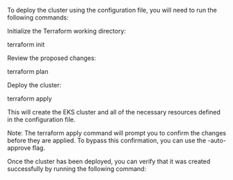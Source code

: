 To deploy the cluster using the configuration file, you will need to run the following commands:

Initialize the Terraform working directory:

terraform init


Review the proposed changes:

terraform plan


Deploy the cluster:

terraform apply


This will create the EKS cluster and all of the necessary resources defined in the configuration file.

Note: The terraform apply command will prompt you to confirm the changes before they are applied. To bypass this confirmation, you can use the -auto-approve flag.

Once the cluster has been deployed, you can verify that it was created successfully by running the following command:
